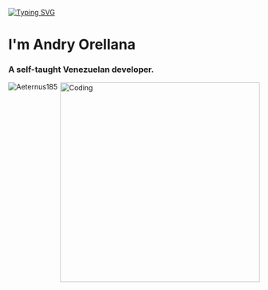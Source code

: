[![Typing SVG](https://readme-typing-svg.herokuapp.com?font=Quicksand&size=24&pause=1000&color=0072F5&width=435&lines=Hello+there%2C+fellow+%3C%2Fcoders%3E)](https://git.io/typing-svg)
<h1>I'm Andry Orellana</h1>
<h3>A self-taught Venezuelan developer.</h3>
<img align="right" alt="Coding" width="400" src="https://cdn.dribbble.com/users/1162077/screenshots/3848914/programmer.gif">


<p align="left"> <img src="https://komarev.com/ghpvc/?username=Aeternus185&label=Profile%20views&color=0e75b6&style=flat" alt="Aeternus185" /> </p>

